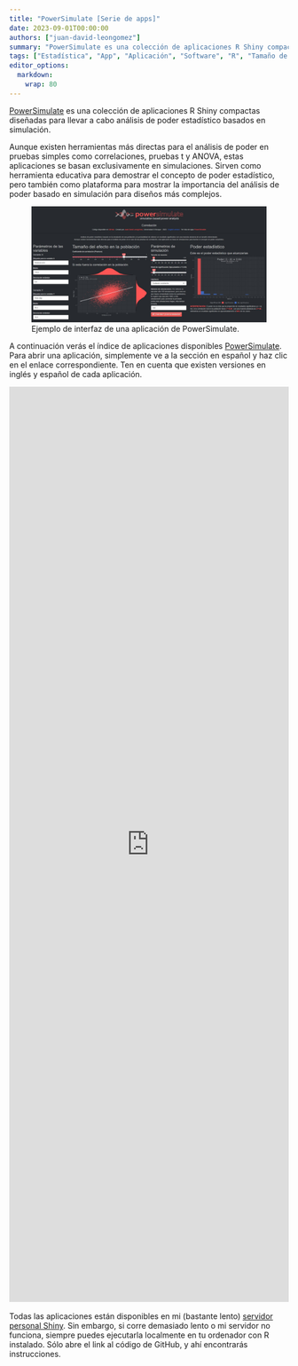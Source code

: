 ```yaml
---
title: "PowerSimulate [Serie de apps]"
date: 2023-09-01T00:00:00
authors: ["juan-david-leongomez"]
summary: "PowerSimulate es una colección de aplicaciones R Shiny compactas diseñadas para llevar a cabo análisis de poder estadístico basados en simulación." 
tags: ["Estadística", "App", "Aplicación", "Software", "R", "Tamaño de muestra", "n", "Correlación", "Pruebas t"]
editor_options: 
  markdown: 
    wrap: 80
---
```


[PowerSimulate](https://shiny.jdl-svr.lat/PowerSimulate/) es una colección de aplicaciones R Shiny compactas diseñadas para llevar a cabo análisis de poder estadístico basados en simulación. 

Aunque existen herramientas más directas para el análisis de poder en pruebas simples como correlaciones, pruebas t y ANOVA, estas aplicaciones se basan exclusivamente en simulaciones. Sirven como herramienta educativa para demostrar el concepto de poder estadístico, pero también como plataforma para mostrar la importancia del análisis de poder basado en simulación para diseños más complejos.

<figure>
    <img src="interfaz.jpg"
         alt="Ejemplo de interfaz de una aplicación de PowerSimulate">
    <figcaption>Ejemplo de interfaz de una aplicación de PowerSimulate.</figcaption>
</figure>

A continuación verás el índice de aplicaciones disponibles [PowerSimulate](https://shiny.jdl-svr.lat/PowerSimulate/). Para abrir una aplicación, simplemente ve a la sección en español y haz clic en el enlace correspondiente. Ten en cuenta que existen versiones en inglés y español de cada aplicación. 

<html>
<head><title>Shiny App Iframe</title></head>
<body>
<iframe id="PowerSimulate" src="https://shiny.jdl-svr.lat/PowerSimulate" style="border: none; width: 100%; height: 1650px" frameborder="0"></iframe>
</body>
</html>

Todas las aplicaciones están disponibles en mi (bastante lento) [servidor personal Shiny](https://shiny.jdl-svr.lat/PowerSimulate/). Sin embargo, si corre demasiado lento o mi servidor no funciona, siempre puedes ejecutarla localmente en tu ordenador con R instalado. Sólo abre el link al código de GitHub, y ahí encontrarás instrucciones.
